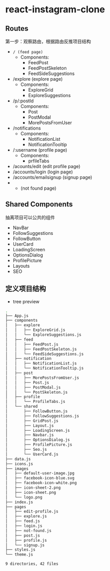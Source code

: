 # react-instagram-clone

## Routes

第一步：观察路由，根据路由反推项目结构

- `/ (feed page)`
  - Components:
    - FeedPost
    - FeedPostSkeleton
    - FeedSideSuggestions
- /explore (explore page)
  - Components:
    - ExploreGrid
    - ExploreSuggestions
- /p/:postId
  - Components:
    - Post
    - PostModal
    - MorePostsFromUser
- /notifications
  - Components:
    - NotificationList
    - NotificationTooltip
- /:username (profile page)
  - Components:
    - prfileTabs
- /acounts/edit (edit profile page)
- /accounts/login (login page)
- /accounts/emailsignup (signup page)
- * (not found page)

## Shared Components

抽离项目可以公共的组件

- NavBar
- FollowSuggestions
- FollowButton
- UserCard
- LoadingScreen
- OptionsDialog
- ProfilePicture
- Layouts
- SEO

## 定义项目结构

- tree preview

```bash
.
├── App.js
├── components
│   ├── explore
│   │   ├── ExploreGrid.js
│   │   └── ExploreSuggestions.js
│   ├── feed
│   │   ├── FeedPost.js
│   │   ├── FeedPostSkeleton.js
│   │   └── FeedSideSuggestions.js
│   ├── notification
│   │   ├── NotificationList.js
│   │   └── NotificationTooltip.js
│   ├── post
│   │   ├── MorePostsFromUser.js
│   │   ├── Post.js
│   │   ├── PostModal.js
│   │   └── PostSkeleton.js
│   ├── profile
│   │   └── ProfileTabs.js
│   └── shared
│       ├── FollowButton.js
│       ├── FollowSuggestions.js
│       ├── GridPost.js
│       ├── Layout.js
│       ├── LoadingScreen.js
│       ├── Navbar.js
│       ├── OptionsDialog.js
│       ├── ProfilePicture.js
│       ├── Seo.js
│       └── UserCard.js
├── data.js
├── icons.js
├── images
│   ├── default-user-image.jpg
│   ├── facebook-icon-blue.svg
│   ├── facebook-icon-white.png
│   ├── icon-sheet-2.png
│   ├── icon-sheet.png
│   └── logo.png
├── index.js
├── pages
│   ├── edit-profile.js
│   ├── explore.js
│   ├── feed.js
│   ├── login.js
│   ├── not-found.js
│   ├── post.js
│   ├── profile.js
│   └── signup.js
├── styles.js
└── theme.js

9 directories, 42 files
```

